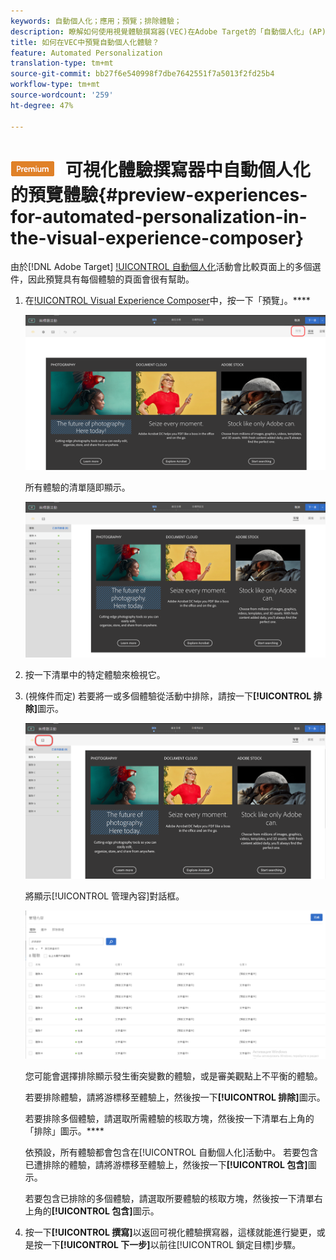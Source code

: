 ```yaml
---
keywords: 自動個人化；應用；預覽；排除體驗；
description: 瞭解如何使用視覺體驗撰寫器(VEC)在Adobe Target的「自動個人化」(AP)活動中預覽每個體驗。
title: 如何在VEC中預覽自動個人化體驗？
feature: Automated Personalization
translation-type: tm+mt
source-git-commit: bb27f6e540998f7dbe7642551f7a5013f2fd25b4
workflow-type: tm+mt
source-wordcount: '259'
ht-degree: 47%

---
```



# ![PREMIUM](/help/assets/premium.png) 可視化體驗撰寫器中自動個人化的預覽體驗{#preview-experiences-for-automated-personalization-in-the-visual-experience-composer}

由於[!DNL Adobe Target] [!UICONTROL 自動個人化](AP)活動會比較頁面上的多個選件，因此預覽具有每個體驗的頁面會很有幫助。

1. 在[!UICONTROL Visual Experience Composer](VEC)中，按一下「預覽」。****

   ![預覽圖示](/help/c-activities/t-automated-personalization/assets/preview.png)

   所有體驗的清單隨即顯示。

   ![預覽體驗](/help/c-activities/t-automated-personalization/assets/ap_preview-new.png)

1. 按一下清單中的特定體驗來檢視它。

1. (視條件而定) 若要將一或多個體驗從活動中排除，請按一下&#x200B;**[!UICONTROL 排除]**&#x200B;圖示。

   ![排除圖示](/help/c-activities/t-automated-personalization/assets/ap_exclude-new.png)

   將顯示[!UICONTROL 管理內容]對話框。

   ![管理內容對話方塊](/help/c-activities/t-automated-personalization/assets/preview-exclude.png)

   您可能會選擇排除顯示發生衝突變數的體驗，或是審美觀點上不平衡的體驗。

   若要排除體驗，請將游標移至體驗上，然後按一下&#x200B;**[!UICONTROL 排除]**&#x200B;圖示。

   若要排除多個體驗，請選取所需體驗的核取方塊，然後按一下清單右上角的「排除」圖示。****

   依預設，所有體驗都會包含在[!UICONTROL 自動個人化]活動中。 若要包含已遭排除的體驗，請將游標移至體驗上，然後按一下&#x200B;**[!UICONTROL 包含]**&#x200B;圖示。

   若要包含已排除的多個體驗，請選取所要體驗的核取方塊，然後按一下清單右上角的&#x200B;**[!UICONTROL 包含]**&#x200B;圖示。

1. 按一下&#x200B;**[!UICONTROL 撰寫]**&#x200B;以返回可視化體驗撰寫器，這樣就能進行變更，或是按一下&#x200B;**[!UICONTROL 下一步]**&#x200B;以前往[!UICONTROL 鎖定目標]步驟。
